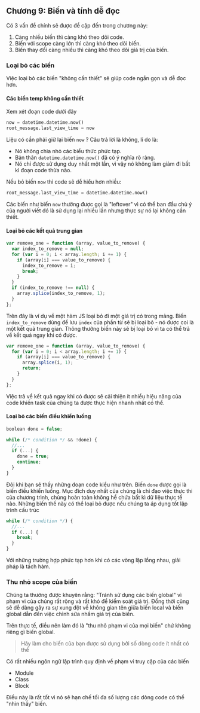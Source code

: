 ## Chương 9: Biến và tính dễ đọc

Có 3 vấn đề chính sẽ được đề cập đến trong chương này:
1. Càng nhiều biến thì càng khó theo dõi code.
2. Biến với scope càng lớn thì càng khó theo dõi biến.
3. Biến thay đổi càng nhiều thì càng khó theo dõi giá trị của biến.

### Loại bỏ các biến

Việc loại bỏ các biến "không cần thiết" sẽ giúp code ngắn gọn và dễ đọc hơn.

#### Các biến temp không cần thiết

Xem xét đoạn code dưới đây

```python
now = datetime.datetime.now()
root_message.last_view_time = now
```

Liệu có cần phải giữ lại biến `now` ? Câu trả lời là không, lí do là:
- Nó không chia nhỏ các biểu thức phức tạp.
- Bản thân `datetime.datetime.now()` đã có ý nghĩa rõ ràng.
- Nó chỉ được sử dụng duy nhất một lần, vì vậy nó không làm giảm đi bất kì đoạn code thừa nào.

Nếu bỏ biến `now` thì code sẽ dễ hiểu hơn nhiều:

```python
root_message.last_view_time = datetime.datetime.now()
```

Các biến như biến `now` thường được gọi là "leftover" vì có thể ban đầu chủ ý của người viết đó là sử dụng lại nhiều lần nhưng thực sự nó lại không cần thiết.

#### Loại bỏ các kết quả trung gian

```js
var remove_one = function (array, value_to_remove) {
  var index_to_remove = null;
  for (var i = 0; i < array.length; i += 1) {
    if (array[i] === value_to_remove) {
      index_to_remove = i;
      break;
    }
  }
  if (index_to_remove !== null) {
    array.splice(index_to_remove, 1);
  }
};
```

Trên đây là ví dụ về một hàm JS loại bỏ đi một giá trị có trong mảng. Biến `index_to_remove` dùng để lưu `index` của phần từ sẽ bị loại bỏ - nó được coi là một kết quả trung gian. Thông thường biến này sẽ bị loại bỏ vì ta có thể trả về kết quả ngay khi có được.

```js
var remove_one = function (array, value_to_remove) {
  for (var i = 0; i < array.length; i += 1) {
    if (array[i] === value_to_remove) {
      array.splice(i, 1);
      return;
    }
  }
};
```

Việc trả về kết quả ngay khi có được sẽ cải thiện ít nhiều hiệu năng của code khiến task của chúng ta được thực hiện nhanh nhất có thể.


#### Loại bỏ các biến điều khiển luồng

```js
boolean done = false;

while (/* condition */ && !done) {
  //...
  if (...) {
    done = true;
    continue;
  }
}
```

Đôi khi bạn sẽ thấy những đoạn code kiểu như trên. Biến `done` được gọi là biến điều khiển luồng. Mục đích duy nhất của chúng là chỉ đạo việc thực thi của chương trình, chúng hoàn toàn không hề chứa bất kì dữ liệu thực tế nào. Những biến thế này có thể loại bỏ được nếu chúng ta áp dụng tốt lập trình cấu trúc

```js
while (/* condition */) {
  //...
  if (...) {
    break;
  }
}
```

Với những trường hợp phức tạp hơn khi có các vòng lặp lồng nhau, giải pháp là tách hàm.

### Thu nhỏ scope của biến

Chúng ta thường được khuyên rằng: "Tránh sử dụng các biến global" vì phạm vi của chúng rất rộng và rất khó để kiểm soát giá trị. Đồng thời cũng sẽ dễ dàng gây ra sự xung đột về không gian tên giữa biến local và biến global dẫn đến việc chỉnh sửa nhầm giá trị của biến.

Trên thực tế, điều nên làm đó là "thu nhỏ phạm vi của mọi biến" chứ không riêng gì biến global.

> Hãy làm cho biến của bạn được sử dụng bởi số dòng code ít nhất có thể

Có rất nhiều ngôn ngữ lập trình quy định về phạm vi truy cập của các biến
- Module
- Class
- Block

Điều này là rất tốt vì nó sẽ hạn chế tối đa số lượng các dòng code có thể "nhìn thấy" biến.
